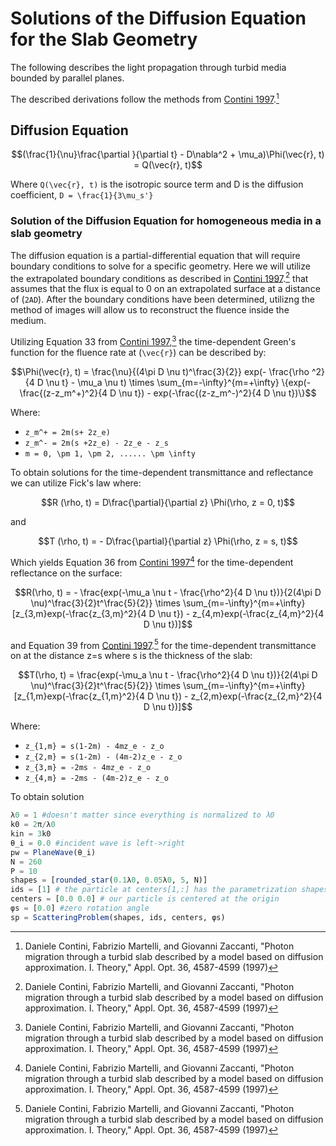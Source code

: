 # Solutions of the Diffusion Equation for the Slab Geometry

The following describes the light propagation through turbid media bounded by parallel planes. 

The described derivations follow the methods from [Contini 1997](https://www.osapublishing.org/ao/abstract.cfm?uri=ao-36-19-4587).[^1]

## Diffusion Equation

```math
(\frac{1}{\nu}\frac{\partial }{\partial t} - D\nabla^2 + \mu_a)\Phi(\vec{r}, t) = Q(\vec{r}, t)
```

Where ``Q(\vec{r}, t)`` is the isotropic source term and D is the diffusion coefficient, ``D = \frac{1}{3\mu_s'}``

### Solution of the Diffusion Equation for homogeneous media in a slab geometry 

The diffusion equation is a partial-differential equation that will require boundary conditions to solve for a specific geometry. Here we will utilize the
extrapolated boundary conditions as described in [Contini 1997](https://www.osapublishing.org/ao/abstract.cfm?uri=ao-36-19-4587).[^1] that assumes that the flux is equal to 0
on an extrapolated surface at a distance of (``2AD``). After the boundary conditions have been determined, utilizng the method of images will allow us to reconstruct the fluence
inside the medium. 

Utilizing Equation 33 from [Contini 1997](https://www.osapublishing.org/ao/abstract.cfm?uri=ao-36-19-4587),[^1] the time-dependent Green's function for the fluence rate at (``\vec{r}``) can be described by:


```math
\Phi(\vec{r}, t) = \frac{\nu}{(4\pi D \nu t)^\frac{3}{2}}
exp(- \frac{\rho ^2}{4 D \nu t} - \mu_a \nu t) \times
\sum_{m=-\infty}^{m=+\infty} \{exp(-\frac{(z-z_m^+)^2}{4 D \nu t}) - 
exp(-\frac{(z-z_m^-)^2}{4 D \nu t})\}
```

Where:
- ``z_m^+ = 2m(s+ 2z_e)``
- ``z_m^- = 2m(s +2z_e) - 2z_e - z_s``
- ``m = 0, \pm 1, \pm 2, ...... \pm \infty``

To obtain solutions for the time-dependent transmittance and reflectance we can utilize Fick's law where:


```math
R (\rho, t) = D\frac{\partial}{\partial z} \Phi(\rho, z = 0, t)
```
and 

```math
T (\rho, t) = - D\frac{\partial}{\partial z} \Phi(\rho, z = s, t)
```

Which yields Equation 36 from [Contini 1997](https://www.osapublishing.org/ao/abstract.cfm?uri=ao-36-19-4587)[^1] for the time-dependent reflectance on the surface:

```math
R(\rho, t) = - \frac{exp(-\mu_a \nu t - \frac{\rho^2}{4 D \nu t})}{2(4\pi D \nu)^\frac{3}{2}t^\frac{5}{2}}
\times
\sum_{m=-\infty}^{m=+\infty} [z_{3,m}exp(-\frac{z_{3,m}^2}{4 D \nu t}) - 
z_{4,m}exp(-\frac{z_{4,m}^2}{4 D \nu t})]
```
and Equation 39 from [Contini 1997](https://www.osapublishing.org/ao/abstract.cfm?uri=ao-36-19-4587).[^1] for the time-dependent transmittance on at the distance z=s where s is the thickness of the slab:

```math
T(\rho, t) = \frac{exp(-\mu_a \nu t - \frac{\rho^2}{4 D \nu t})}{2(4\pi D \nu)^\frac{3}{2}t^\frac{5}{2}}
\times
\sum_{m=-\infty}^{m=+\infty} [z_{1,m}exp(-\frac{z_{1,m}^2}{4 D \nu t}) - 
z_{2,m}exp(-\frac{z_{2,m}^2}{4 D \nu t})]
```

Where:
- ``z_{1,m} = s(1-2m) - 4mz_e - z_o``
- ``z_{2,m} = s(1-2m) - (4m-2)z_e - z_o``
- ``z_{3,m} = -2ms - 4mz_e - z_o``
- ``z_{4,m} = -2ms - (4m-2)z_e - z_o``


To obtain solution
```julia
λ0 = 1 #doesn't matter since everything is normalized to λ0
k0 = 2π/λ0
kin = 3k0
θ_i = 0.0 #incident wave is left->right
pw = PlaneWave(θ_i)
N = 260
P = 10
shapes = [rounded_star(0.1λ0, 0.05λ0, 5, N)]
ids = [1] # the particle at centers[1,:] has the parametrization shapes[ids[1]]
centers = [0.0 0.0] # our particle is centered at the origin
φs = [0.0] #zero rotation angle
sp = ScatteringProblem(shapes, ids, centers, φs)
```

[^1]: Daniele Contini, Fabrizio Martelli, and Giovanni Zaccanti, "Photon migration through a turbid slab described by a model based on diffusion approximation. I. Theory," Appl. Opt. 36, 4587-4599 (1997) 
